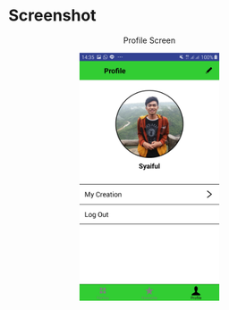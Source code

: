 # Screenshot
<p align="center">Profile Screen</p>
<p align="center">
<img src="./6.jpg" width="250" align="center">
</p>

